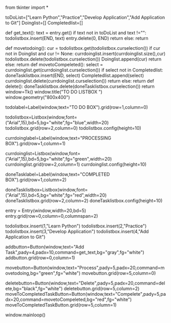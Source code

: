 from tkinter import *

toDoList=["Learn Python","Practice","Develop Application","Add Application to Git"]
Doinglist=[]
Completedlist=[]


def get_text():
    text = entry.get()
    if text not in toDoList and text !="":
        todolistbox.insert(END, text)
        entry.delete(0, END)
        return
    else:
        return

def movetodoing():
    cur = todolistbox.get(todolistbox.curselection())
    if cur not in Doinglist and cur != None:
        currdoinglist.insert(currdoinglist.size(),cur)
        todolistbox.delete(todolistbox.curselection())
        Doinglist.append(cur)
        return
    else:
        return
def movetoCompeleted():
    select = currdoinglist.get(currdoinglist.curselection())
    if select not in Completedlist:
        doneTasklistbox.insert(END, select)
        Completedlist.append(select)
        currdoinglist.delete(currdoinglist.curselection())
        return
    else:
        return
def delete():
    doneTasklistbox.delete(doneTasklistbox.curselection())
    return
window=Tk()
window.title("TO DO LISTBOX ")
window.geometry("800x400")


todolabel=Label(window,text="TO DO BOX").grid(row=1,column=0)

todolistbox=Listbox(window,font=("Arial",15),bd=5,bg="white",fg="blue",width=20)
todolistbox.grid(row=2,column=0)
todolistbox.config(height=10)

currdoinglabel=Label(window,text="PROCESSING BOX").grid(row=1,column=1)

currdoinglist=Listbox(window,font=("Arial",15),bd=5,bg="white",fg="green",width=20)
currdoinglist.grid(row=2,column=1)
currdoinglist.config(height=10)

doneTasklabel=Label(window,text="COMPLETED BOX").grid(row=1,column=2)

doneTasklistbox=Listbox(window,font=("Arial",15),bd=5,bg="white",fg="red",width=20)
doneTasklistbox.grid(row=2,column=2)
doneTasklistbox.config(height=10)



entry = Entry(window,width=20,bd=5)
entry.grid(row=0,column=0,columnspan=2)

todolistbox.insert(1,"Learn Python")
todolistbox.insert(2,"Practice")
todolistbox.insert(3,"Develop Application")
todolistbox.insert(4,"Add Application to Git")

addbutton=Button(window,text="Add Task",pady=4,padx=10,command=get_text,bg="gray",fg="white")
addbutton.grid(row=0,column=1)

movebutton=Button(window,text="Process",pady=5,padx=20,command=movetodoing,bg="green",fg="white")
movebutton.grid(row=5,column=0)

deletebutton=Button(window,text="Delete",pady=5,padx=20,command=delete,bg="black",fg="white")
deletebutton.grid(row=5,column=2)
moveToCompletedTaskButton=Button(window,text="Compelete",pady=5,padx=20,command=movetoCompeleted,bg="red",fg="white")
moveToCompletedTaskButton.grid(row=5,column=1)

window.mainloop()
